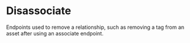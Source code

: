 # Disassociate


Endpoints used to remove a relationship, such as removing a tag from an asset after using an associate endpoint.

